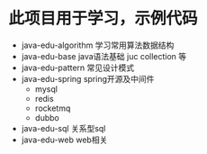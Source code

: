 # 此项目用于学习，示例代码
- java-edu-algorithm 学习常用算法数据结构
- java-edu-base java语法基础 juc collection 等
- java-edu-pattern 常见设计模式
- java-edu-spring spring开源及中间件
  - mysql
  - redis
  - rocketmq
  - dubbo 
- java-edu-sql 关系型sql
- java-edu-web web相关